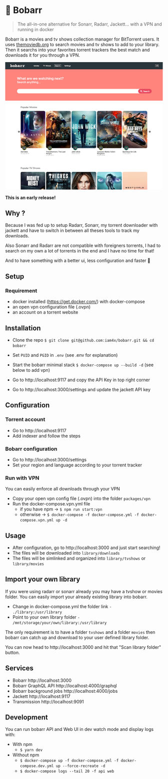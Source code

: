 # 🍿 Bobarr
> The all-in-one alternative for Sonarr, Radarr, Jackett... with a VPN and running in docker

Bobarr is a movies and tv shows collection manager for BitTorrent users. It uses [themoviedb.org](https://www.themoviedb.org/) to search movies and tv shows to add to your library. Then it searchs into your favorites torrent trackers the best match and downloads it for you through a VPN.

![Screenshot](./screenshot.png)

**This is an early release!**

## Why ?

Because I was fed up to setup Radarr, Sonarr, my torrent downloader with jackett and have to switch in between all theses tools to track my downloads.

Also Sonarr and Radarr are not compatible with foreigners torrents, I had to search on my own a lot of torrents in the end and I have no time for that!

And to have something with a better ui, less configuration and faster 🚀

## Setup

### Requirement

* docker installed (https://get.docker.com/) with docker-compose
* an open vpn configuration file (.ovpn)
* an account on a torrent website

## Installation

* Clone the repo `$ git clone git@github.com:iam4x/bobarr.git && cd bobarr`

* Set `PUID` and `PGID` in `.env` (see .env for explanation)
* Start the bobarr minimal stack `$ docker-compose up --build -d` (see below to add vpn)
* Go to http://localhost:9117 and copy the API Key in top right corner
* Go to http://localhost:3000/settings and update the jackett API key

## Configuration

### Torrent account

* Go to http://localhost:9117
* Add indexer and follow the steps

### Bobarr configuration

* Go to http://localhost:3000/settings
* Set your region and language according to your torrent tracker

### Run with VPN

You can easily enforce all downloads through your VPN
* Copy your open vpn config file (.ovpn) into the folder `packages/vpn`
* Run the docker-compose.vpn.yml file
  * if you have npm -> `$ npm run start:vpn`
  * otherwise -> `$ docker-compose -f docker-compose.yml -f docker-compose.vpn.yml up -d`

## Usage

* After configuration, go to http://localhost:3000 and just start searching!
* The files will be downloaded into `library/downloads`
* The files will be simlinked and organized into `library/tvshows` or `library/movies`

## Import your own library

If you were using radarr or sonarr already you may have a tvshow or movies folder. You can easily import your already existing library into bobarr.

* Change in docker-compose.yml the folder link `- ./library:/usr/library`
* Point to your own library folder `- /mnt/storage/your/own/library:/usr/library`

The only requirement is to have a folder `tvshows` and a folder `movies` then bobarr can catch up and download to your user defined library folder.

You can now head to http://localhost:3000 and hit that "Scan library folder" button.

## Services

* Bobarr http://localhost:3000
* Bobarr GraphQL API http://localhost:4000/graphql
* Bobarr background jobs http://localhost:4000/jobs
* Jackett http://localhost:9117
* Transmission http://localhost:9091

## Development

You can run bobarr API and Web UI in dev watch mode and display logs with:

* With npm
  * `$ yarn dev`
* Without npm
  * `$ docker-compose up -f docker-compose.yml -f docker-compose.dev.yml up --force-recreate -d`
  * `$ docker-compose logs --tail 20 -f api web`
